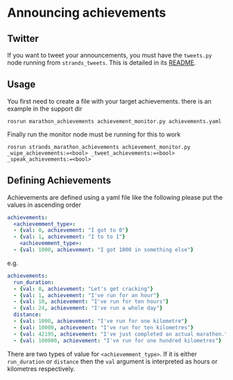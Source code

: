 # Announcing achievements

## Twitter

If you want to tweet your announcements, you must have the `tweets.py` node running from `strands_tweets`. This is detailed in its [README](https://github.com/strands-project/strands_utils/blob/master/strands_tweets/README.md).

## Usage

You first need to create a file with your target achievements. there is an example in the support dir

```
rosrun marathon_achievements achievement_monitor.py achievements.yaml
```

Finally run the monitor node must be running for this to work
```
rosrun strands_marathon_achievements achievement_monitor.py  _wipe_achievements:=<bool> _tweet_achievements:=<bool> _speak_achievements:=<bool>
```
## Defining Achievements

Achievements are defined using a yaml file like the following please put the values in ascending order

```yaml
achievements:
  <achievemment_type>: 
  - {val: 0, achievement: "I got to 0"}
  - {val: 1, achievement: "I to to 1"}
    <achievemment_type>: 
  - {val: 1000, achievement: "I got 1000 in something else"}
```
e.g.
```yaml
achievements:
  run_duration: 
  - {val: 0, achievement: "Let's get cracking"}
  - {val: 1, achievement: "I've run for an hour"}
  - {val: 10, achievement: "I've run for ten hours"}
  - {val: 24, achievement: "I've run a whole day"}
  distance:
  - {val: 1000, achievement: "I've run for one kilometre"}
  - {val: 10000, achievement: "I've run for ten kilometres"}
  - {val: 42195, achievement: "I've just completed an actual marathon."}
  - {val: 100000, achievement: "I've run for one hundred kilometres"}
```
There are two types of value for `<achievemment_type>`. If it is either `run_duration` or `distance` then the `val` argument is interpreted as hours or kilometres respectively. 
